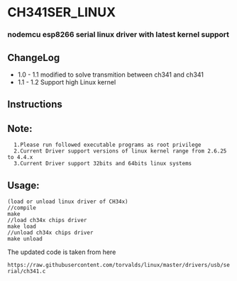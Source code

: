 # CH341SER_LINUX
### nodemcu esp8266 serial linux driver with latest kernel support 
## ChangeLog 
 * 1.0 - 1.1   modified to solve transmition between ch341 and ch341
 * 1.1 - 1.2   Support high Linux kernel
## Instructions

## Note: 
      1.Please run followed executable programs as root privilege
      2.Current Driver support versions of linux kernel range from 2.6.25 to 4.4.x
      3.Current Driver support 32bits and 64bits linux systems

## Usage:
	(load or unload linux driver of CH34x)
	//compile 
	make
	//load ch34x chips driver
	make load
	//unload ch34x chips driver
	make unload


The updated code is taken from here 

`https://raw.githubusercontent.com/torvalds/linux/master/drivers/usb/serial/ch341.c`

